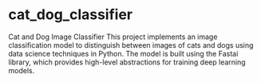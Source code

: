 # cat_dog_classifier
Cat and Dog Image Classifier This project implements an image classification model to distinguish between images of cats and dogs using data science techniques in Python. The model is built using the Fastai library, which provides high-level abstractions for training deep learning models.
